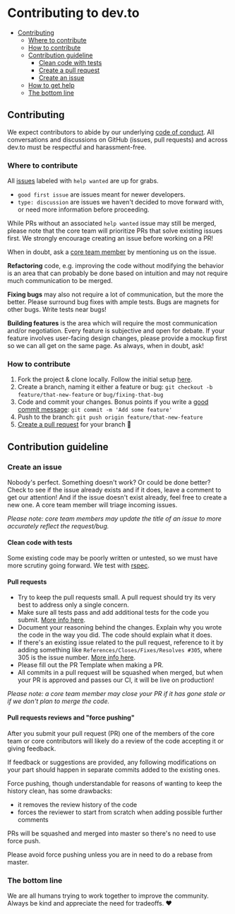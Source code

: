 # Contributing to dev.to

- [Contributing](#contributing)
  - [Where to contribute](#where-to-contribute)
  - [How to contribute](#how-to-contribute)
  - [Contribution guideline](#contribution-guideline)
    - [Clean code with tests](#clean-code-with-tests)
    - [Create a pull request](#create-a-pull-request)
    - [Create an issue](#create-an-issue)
  - [How to get help](#how-to-get-help)
  - [The bottom line](#the-bottom-line)

## Contributing

We expect contributors to abide by our underlying [code of conduct](https://dev.to/code-of-conduct). All conversations and discussions on GitHub (issues, pull requests) and across dev.to must be respectful and harassment-free.

### Where to contribute

All [issues](https://github.com/thepracticaldev/dev.to/issues) labeled with `help wanted` are up for grabs.

- `good first issue` are issues meant for newer developers.
- `type: discussion` are issues we haven't decided to move forward with, or need more information before proceeding.

While PRs without an associated `help wanted` issue may still be merged, please note that the core team will prioritize PRs that solve existing issues first. We strongly encourage creating an issue before working on a PR!

When in doubt, ask a [core team member](https://github.com/thepracticaldev/dev.to/#core-team) by mentioning us on the issue.

**Refactoring** code, e.g. improving the code without modifying the behavior is an area that can probably be done based on intuition and may not require much communication to be merged.

**Fixing bugs** may also not require a lot of communication, but the more the better. Please surround bug fixes with ample tests. Bugs are magnets for other bugs. Write tests near bugs!

**Building features** is the area which will require the most communication and/or negotiation. Every feature is subjective and open for debate. If your feature involves user-facing design changes, please provide a mockup first so we can all get on the same page. As always, when in doubt, ask!

### How to contribute

1. Fork the project & clone locally. Follow the initial setup [here](https://github.com/thepracticaldev/dev.to/#getting-started).
2. Create a branch, naming it either a feature or bug: `git checkout -b feature/that-new-feature` or `bug/fixing-that-bug`
3. Code and commit your changes. Bonus points if you write a [good commit message](https://chris.beams.io/posts/git-commit/): `git commit -m 'Add some feature'`
4. Push to the branch: `git push origin feature/that-new-feature`
5. [Create a pull request](https://github.com/thepracticaldev/dev.to/#create-a-pull-request) for your branch 🎉

## Contribution guideline

### Create an issue

Nobody's perfect. Something doesn't work? Or could be done better? Check to see if the issue already exists and if it does, leave a comment to get our attention! And if the issue doesn't exist already, feel free to create a new one. A core team member will triage incoming issues.

_Please note: core team members may update the title of an issue to more accurately reflect the request/bug._

#### Clean code with tests

Some existing code may be poorly written or untested, so we must have more scrutiny going forward. We test with [rspec](http://rspec.info/).

#### Pull requests

- Try to keep the pull requests small. A pull request should try its very best to address only a single concern.
- Make sure all tests pass and add additional tests for the code you submit. [More info here](https://docs.dev.to/tests/).
- Document your reasoning behind the changes. Explain why you wrote the code in the way you did. The code should explain what it does.
- If there's an existing issue related to the pull request, reference to it by adding something like `References/Closes/Fixes/Resolves #305`, where 305 is the issue number. [More info here](https://github.com/blog/1506-closing-issues-via-pull-requests).
- Please fill out the PR Template when making a PR.
- All commits in a pull request will be squashed when merged, but when your PR is approved and passes our CI, it will be live on production!

_Please note: a core team member may close your PR if it has gone stale or if we don't plan to merge the code._

#### Pull requests reviews and "force pushing"

After you submit your pull request (PR) one of the members of the core team or core contributors will likely do a review of the code accepting it or giving feedback.

If feedback or suggestions are provided, any following modifications on your part should happen in separate commits added to the existing ones.

Force pushing, though understandable for reasons of wanting to keep the history clean, has some drawbacks:

- it removes the review history of the code
- forces the reviewer to start from scratch when adding possible further comments

PRs will be squashed and merged into master so there's no need to use force push.

Please avoid force pushing unless you are in need to do a rebase from master.

### The bottom line

We are all humans trying to work together to improve the community. Always be kind and appreciate the need for tradeoffs. ❤️
